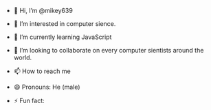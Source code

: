 - 👋 Hi, I’m @mikey639
- 👀 I’m interested in computer sience. 
- 🌱 I’m currently learning JavaScript
- 💞️ I’m looking to collaborate on every computer sientists around the world.

- 📫 How to reach me 
- 😄 Pronouns: He (male)
- ⚡ Fun fact: 

<!---
mikey639/mikey639 is a ✨ special ✨ repository because its `README.md` (this file) appears on your GitHub profile.
You can click the Preview link to take a look at your changes.
--->
